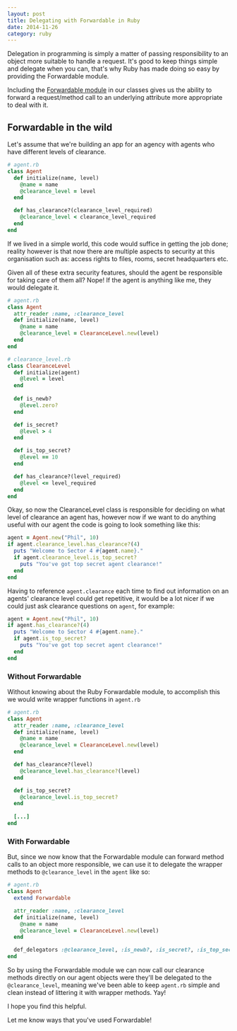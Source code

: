 ```yaml
---
layout: post
title: Delegating with Forwardable in Ruby
date: 2014-11-26
category: ruby
---
```


Delegation in programming is simply a matter of passing responsibility to an object more suitable to handle a request.
It's good to keep things simple and delegate when you can, that's why Ruby has made doing so easy by providing the Forwardable module.

<!--more-->

Including the [Forwardable module](http://www.ruby-doc.org/stdlib-2.0/libdoc/forwardable/rdoc/Forwardable.html)
in our classes gives us the ability to forward a request/method call to an underlying attribute more appropriate to deal with it.

## Forwardable in the wild

Let's assume that we're building an app for an agency with agents who have different levels of clearance.

```ruby
# agent.rb
class Agent
  def initialize(name, level)
    @name = name
    @clearance_level = level
  end

  def has_clearance?(clearance_level_required)
    @clearance_level < clearance_level_required 
  end
end
```

If we lived in a simple world, this code would suffice in getting the job done; 
reality however is that now there are multiple aspects to security at this organisation such as: 
access rights to files, rooms, secret headquarters etc.

Given all of these extra security features, should the agent be responsible for taking care of them all?
Nope! If the agent is anything like me, they would delegate it.

```ruby
# agent.rb
class Agent
  attr_reader :name, :clearance_level
  def initialize(name, level)
    @name = name
    @clearance_level = ClearanceLevel.new(level)
  end
end

# clearance_level.rb
class ClearanceLevel
  def initialize(agent)
    @level = level
  end
  
  def is_newb?
    @level.zero?
  end 

  def is_secret?
    @level > 4
  end

  def is_top_secret?
    @level == 10
  end

  def has_clearance?(level_required)
    @level <= level_required 
  end
end
```

Okay, so now the ClearanceLevel class is responsible for deciding on what level of clearance an agent 
has, however now if we want to do anything useful with our agent the code is going to look 
something like this:

```ruby
agent = Agent.new("Phil", 10)
if agent.clearance_level.has_clearance?(4)
  puts "Welcome to Sector 4 #{agent.name}."
  if agent.clearance_level.is_top_secret?
    puts "You've got top secret agent clearance!" 
  end
end
```

Having to reference `agent.clearance` each time to find out information on an agents' clearance
level could get repetitive, it would be a lot nicer if we could just ask clearance questions on 
`agent`, for example:

```ruby
agent = Agent.new("Phil", 10)
if agent.has_clearance?(4)
  puts "Welcome to Sector 4 #{agent.name}."
  if agent.is_top_secret?
    puts "You've got top secret agent clearance!" 
  end
end
```

### Without Forwardable
Without knowing about the Ruby Forwardable module, to accomplish this we would write wrapper functions in `agent.rb` 

```ruby
# agent.rb
class Agent
  attr_reader :name, :clearance_level
  def initialize(name, level)
    @name = name
    @clearance_level = ClearanceLevel.new(level)
  end

  def has_clearance?(level)
    @clearance_level.has_clearance?(level)
  end

  def is_top_secret?
    @clearance_level.is_top_secret?
  end
  
  [...]
end

``` 
### With Forwardable
But, since we now know that the Forwardable module can forward  method calls to an object more responsible,
we can use it to delegate the wrapper methods to `@clearance_level` in the `agent` like so:

```ruby
# agent.rb
class Agent
  extend Forwardable

  attr_reader :name, :clearance_level
  def initialize(name, level)
    @name = name
    @clearance_level = ClearanceLevel.new(level)
  end

  def_delegators :@clearance_level, :is_newb?, :is_secret?, :is_top_secret?, :has_clearance?
end

``` 

So by using the Forwardable module we can now call our clearance methods directly on our agent objects
were they'll be delegated to the `@clearance_level`, meaning we've been able to keep `agent.rb` simple 
and clean instead of littering it with wrapper methods. Yay!

I hope you find this helpful.

Let me know ways that you've used Forwardable!
